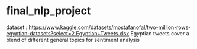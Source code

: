 # final_nlp_project

dataset : https://www.kaggle.com/datasets/mostafanofal/two-million-rows-egyptian-datasets?select=2.Egyptian+Tweets.xlsx
Egyptian tweets cover a blend of different general topics for sentiment analysis
